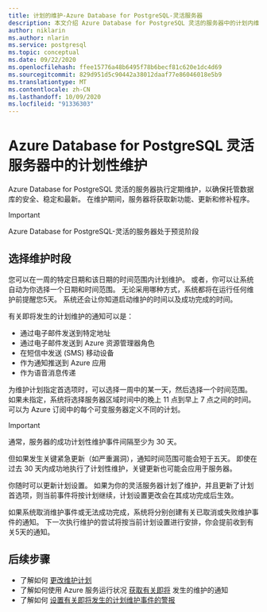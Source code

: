 ```yaml
---
title: 计划的维护-Azure Database for PostgreSQL-灵活服务器
description: 本文介绍 Azure Database for PostgreSQL 灵活的服务器中的计划内维护功能。
author: niklarin
ms.author: nlarin
ms.service: postgresql
ms.topic: conceptual
ms.date: 09/22/2020
ms.openlocfilehash: ffee15776a48b6495f78b6becf81c620e1dc4d69
ms.sourcegitcommit: 829d951d5c90442a38012daaf77e86046018e5b9
ms.translationtype: MT
ms.contentlocale: zh-CN
ms.lasthandoff: 10/09/2020
ms.locfileid: "91336303"
---
```

# <a name="scheduled-maintenance-in-azure-database-for-postgresql--flexible-server"></a>Azure Database for PostgreSQL 灵活服务器中的计划性维护
 
Azure Database for PostgreSQL 灵活的服务器执行定期维护，以确保托管数据库的安全、稳定和最新。 在维护期间，服务器将获取新功能、更新和修补程序。
 
> [!IMPORTANT]
> Azure Database for PostgreSQL-灵活的服务器处于预览阶段
 
## <a name="selecting-a-maintenance-window"></a>选择维护时段
 
您可以在一周的特定日期和该日期的时间范围内计划维护。 或者，你可以让系统自动为你选择一个日期和时间范围。 无论采用哪种方式，系统都将在运行任何维护前提醒您5天。 系统还会让你知道启动维护的时间以及成功完成的时间。
 
有关即将发生的计划维护的通知可以是：
 
* 通过电子邮件发送到特定地址
* 通过电子邮件发送到 Azure 资源管理器角色
* 在短信中发送 (SMS) 移动设备
* 作为通知推送到 Azure 应用
* 作为语音消息传递
 
为维护计划指定首选项时，可以选择一周中的某一天，然后选择一个时间范围。 如果未指定，系统将选择服务器区域时间中的晚上 11 点到早上 7 点之间的时间。 可以为 Azure 订阅中的每个可变服务器定义不同的计划。 
 
> [!IMPORTANT]
> 通常，服务器的成功计划性维护事件间隔至少为 30 天。
>
> 但如果发生关键紧急更新（如严重漏洞），通知时间范围可能会短于五天。 即使在过去 30 天内成功地执行了计划性维护，关键更新也可能会应用于服务器。

你随时可以更新计划设置。 如果为你的灵活服务器计划了维护，并且更新了计划首选项，则当前事件将按计划继续，计划设置更改会在其成功完成后生效。 

如果系统取消维护事件或无法成功完成，系统将分别创建有关已取消或失败维护事件的通知。 下一次执行维护的尝试将按当前计划设置进行安排，你会提前收到有关5天的通知。
 
## <a name="next-steps"></a>后续步骤
 
* 了解如何 [更改维护计划](how-to-maintenance-portal.md)
* 了解如何使用 Azure 服务运行状况 [获取有关即将](../../service-health/service-notifications.md) 发生的维护的通知
* 了解如何 [设置有关即将发生的计划维护事件的警报](../../service-health/resource-health-alert-monitor-guide.md)
